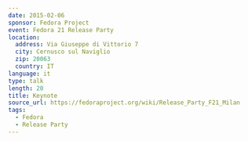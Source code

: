 ```yaml
---
date: 2015-02-06
sponsor: Fedora Project
event: Fedora 21 Release Party
location:
  address: Via Giuseppe di Vittorio 7
  city: Cernusco sul Naviglio
  zip: 20063
  country: IT
language: it
type: talk
length: 20
title: Keynote
source_url: https://fedoraproject.org/wiki/Release_Party_F21_Milan
tags:
  - Fedora
  - Release Party
---
```

